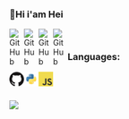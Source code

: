 ###  👋Hi i'am Hei


[<img align="left" alt="GitHub" width="26px" src="https://upload.wikimedia.org/wikipedia/commons/thumb/4/4f/YouTube_social_white_squircle.svg/600px-YouTube_social_white_squircle.svg.png" />][Youtube]
[<img align="left" alt="GitHub" width="26px" src="https://upload.wikimedia.org/wikipedia/commons/0/08/Pinterest-logo.png" />][Pinterest]
[<img align="left" alt="GitHub" width="26px" src="https://upload.wikimedia.org/wikipedia/commons/7/75/Spotify_icon.png" />][Spotify]
[<img align="left" alt="GitHub" width="26px" src="https://2.bp.blogspot.com/-r3brlD_9eHg/XDz5bERnBMI/AAAAAAAAG2Y/XfivK0eVkiQej2t-xfmlNL6MlSQZkvcEACK4BGAYYCw/s1600/logo%2Breddit.png" />][Reddit]

<br />

[Youtube]: https://www.youtube.com/channel/UCpF1oTbjTcTsOiYZZTOuAcQ
[Pinterest]: https://tr.pinterest.com/HeiFi0/
[Spotify]: https://open.spotify.com/user/9s1or8skhwzs7aev1ca5zetmi?si=f0b0112e178b47dd
[Reddit]: https://www.reddit.com/user/HeiFi0

### Languages:
[<img align="left" alt="GitHub" width="26px" src="https://raw.githubusercontent.com/github/explore/78df643247d429f6cc873026c0622819ad797942/topics/github/github.png" />][github]
[<img align="left" alt="Python" width="26px" src="https://raw.githubusercontent.com/github/explore/cebd63002168a05a6a642f309227eefeccd92950/topics/python/python.png" />][python]
[<img align="left" alt="Python" width="26px" src="https://raw.githubusercontent.com/github/explore/cebd63002168a05a6a642f309227eefeccd92950/topics/javascript/javascript.png" />][javascript]

<br />

[github]: https://github.com/Hei-Fi
[python]: https://www.python.org/
[javascript]: https://www.javascript.com

<br />
<br />


<img src="https://github-readme-stats.vercel.app/api?username=Hei-Fi&&show_icons=true&title_color=000000&icon_color=000000&text_color=000000_color=808080">

